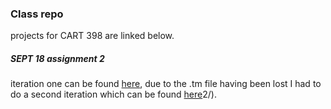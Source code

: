 ### Class repo

projects for CART 398 are linked below.

##### SEPT 18 assignment 2
iteration one can be found [here](https://duzakh.github.io/CART_398_projects/simple_classification/), due to the .tm file having been lost I had to do a second iteration which can be found [here](https://duzakh.github.io/CART_398_projects/simple_classification_iteration)2/).
